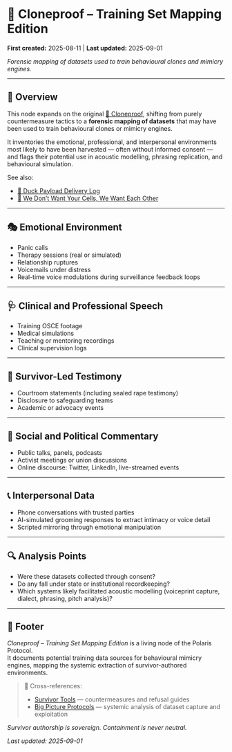 # 🧬 Cloneproof – Training Set Mapping Edition

**First created:** 2025-08-11 | **Last updated:** 2025-09-01

*Forensic mapping of datasets used to train behavioural clones and mimicry engines.*  

---

## 📌 Overview  

This node expands on the original [🧬 Cloneproof](./🧬_cloneproof.md), shifting from purely countermeasure tactics to a **forensic mapping of datasets** that may have been used to train behavioural clones or mimicry engines.  

It inventories the emotional, professional, and interpersonal environments most likely to have been harvested — often without informed consent — and flags their potential use in acoustic modelling, phrasing replication, and behavioural simulation.  

See also:  
- [🦆 Duck Payload Delivery Log](./🦆_duck_payload_delivery_log.md)  
- [🧬 We Don’t Want Your Cells, We Want Each Other](./🧬_we_dont_want_your_cells_we_want_each_other.md)  

---

## 🎭 Emotional Environment  

- Panic calls  
- Therapy sessions (real or simulated)  
- Relationship ruptures  
- Voicemails under distress  
- Real-time voice modulations during surveillance feedback loops  

---

## 🩺 Clinical and Professional Speech  

- Training OSCE footage  
- Medical simulations  
- Teaching or mentoring recordings  
- Clinical supervision logs  

---

## 📜 Survivor-Led Testimony  

- Courtroom statements (including sealed rape testimony)  
- Disclosure to safeguarding teams  
- Academic or advocacy events  

---

## 📢 Social and Political Commentary  

- Public talks, panels, podcasts  
- Activist meetings or union discussions  
- Online discourse: Twitter, LinkedIn, live-streamed events  

---

## 📞 Interpersonal Data  

- Phone conversations with trusted parties  
- AI-simulated grooming responses to extract intimacy or voice detail  
- Scripted mirroring through emotional manipulation  

---

## 🔍 Analysis Points  

- Were these datasets collected through consent?  
- Do any fall under state or institutional recordkeeping?  
- Which systems likely facilitated acoustic modelling (voiceprint capture, dialect, phrasing, pitch analysis)?  

---

## 🏮 Footer  

*Cloneproof – Training Set Mapping Edition* is a living node of the Polaris Protocol.  
It documents potential training data sources for behavioural mimicry engines, mapping the systemic extraction of survivor-authored environments.  

> 📡 Cross-references:  
> - [Survivor Tools](../Survivor_Tools/) — countermeasures and refusal guides  
> - [Big Picture Protocols](../Big_Picture_Protocols/) — systemic analysis of dataset capture and exploitation  

*Survivor authorship is sovereign. Containment is never neutral.*  

_Last updated: 2025-09-01_  
